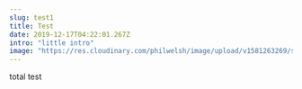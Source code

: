 ```yaml
---
slug: test1
title: Test
date: 2019-12-17T04:22:01.267Z
intro: "little intro"
image: "https://res.cloudinary.com/philwelsh/image/upload/v1581263269/sample.jpg"
---
```


total test
